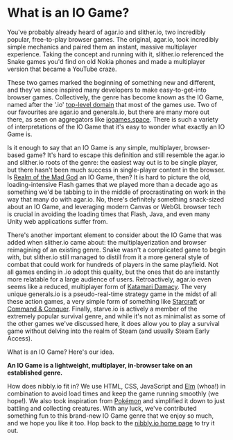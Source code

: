 # What is an IO Game?

You've probably already heard of agar.io and slither.io, two incredibly popular, free-to-play browser games. The original, agar.io, took incredibly simple mechanics and paired them an instant, massive multiplayer experience. Taking the concept and running with it, slither.io referenced the Snake games you'd find on old Nokia phones and made a multiplayer version that became a YouTube craze.

These two games marked the beginning of something new and different, and they've since inspired many developers to make easy-to-get-into browser games. Collectively, the genre has become known as the IO Game, named after the '.io' [top-level domain](https://en.wikipedia.org/wiki/Top-level_domain) that most of the games use. Two of our favourites are agar.io and generals.io, but there are many more out there, as seen on aggregators like [iogames.space](http://iogames.space). There is such a variety of interpretations of the IO Game that it's easy to wonder what exactly an IO Game is.

Is it enough to say that an IO Game is any simple, multiplayer, browser-based game? It's hard to escape this definition and still resemble the agar.io and slither.io roots of the genre: the easiest way out is to be single player, but there hasn't been much success in single-player content in the browser. Is [Realm of the Mad God](http://www.realmofthemadgod.com/) an IO Game, then? It is hard to picture the old, loading-intensive Flash games that we played more than a decade ago as something we'd be tabbing to in the middle of procrastinating on work in the way that many do with agar.io. No, there's definitely something snack-sized about an IO Game, and leveraging modern Canvas or WebGL browser tech is crucial in avoiding the loading times that Flash, Java, and even many Unity web applications suffer from.

There's another important element to consider about the IO Game that was added when slither.io came about: the multiplayerization and browser reimagining of an existing genre. Snake wasn't a complicated game to begin with, but slither.io still managed to distill from it a more general style of combat that could work for hundreds of players in the same playfield. Not all games ending in .io adopt this quality, but the ones that do are instantly more relatable for a large audience of users. Retroactively, agar.io even seems like a reduced, multiplayer form of [Katamari Damacy](https://www.giantbomb.com/katamari-damacy/3025-402/). The very unique generals.io is a pseudo-real-time strategy game in the midst of all these action games, a very simple form of something like [Starcraft](https://www.giantbomb.com/starcraft/3025-326/) or [Command & Conquer](https://www.giantbomb.com/command-conquer/3025-98/). Finally, starve.io is actively a member of the extremely popular survival genre, and while it's not as minimalist as some of the other games we've discussed here, it does allow you to play a survival game without delving into the realm of Steam (and usually Steam Early Access).

What is an IO Game? Here's our idea.

**An IO Game is a lightweight, multiplayer, in-browser take on an established genre.**

How does nibbly.io fit in? We use HTML, CSS, JavaScript and [Elm](http://elm-lang.org/) (whoa!) in combination to avoid load times and keep the game running smoothly (we hope!). We also took inspiration from [Pokémon](https://www.giantbomb.com/pokemon/3025-452/) and simplified it down to just battling and collecting creatures. With any luck, we've contributed something fun to this brand-new IO Game genre that we enjoy so much, and we hope you like it too. Hop back to the [nibbly.io home page](http://nibbly.io) to try it out.